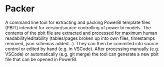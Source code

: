 # Packer

A command line tool for extracting and packing PowerBI template files (PBIT) intended for version/source controlling of power bi models. The contents of the pbit file are extracted and processed for maximum human readability/editability (tables/pages broken up into own files, timestamps removed, json schemas added...). They can then be commited into source control or edited by hand (e.g. in VSCode). After processing manually (e.g. VSCode) or automatically (e.g. git merge) the tool can generate a new pbit file that can be opened in PowerBI.
